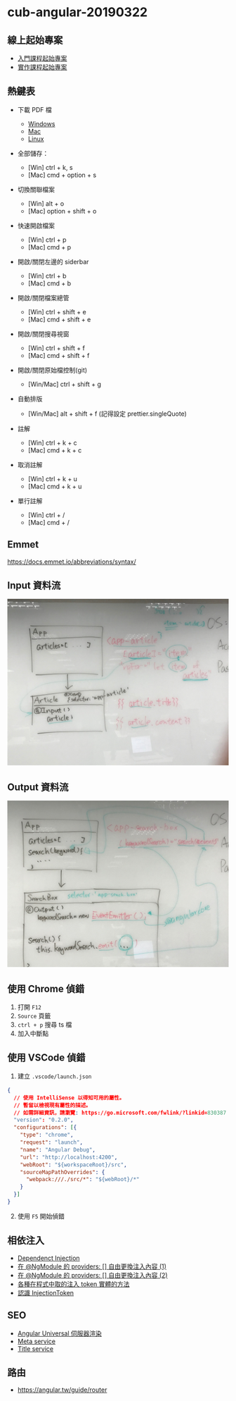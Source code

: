 # cub-angular-20190322

## 線上起始專案

- [入門課程起始專案](https://stackblitz.com/edit/cub-angular-20190322)
- [實作課程起始專案](https://stackblitz.com/edit/cub-angular-20190323)

## 熱鍵表

- 下載 PDF 檔
    - [Windows](https://code.visualstudio.com/shortcuts/keyboard-shortcuts-windows.pdf)
    - [Mac](https://code.visualstudio.com/shortcuts/keyboard-shortcuts-macos.pdf)
    - [Linux](https://code.visualstudio.com/shortcuts/keyboard-shortcuts-linux.pdf)

- 全部儲存：
    - [Win] ctrl + k, s
    - [Mac] cmd + option + s

- 切換關聯檔案
    - [Win] alt + o
    - [Mac] option + shift + o

- 快速開啟檔案
    - [Win] ctrl + p
    - [Mac] cmd + p

- 開啟/關閉左邊的 siderbar
    - [Win] ctrl + b
    - [Mac] cmd + b

- 開啟/關閉檔案總管
    - [Win] ctrl + shift + e
    - [Mac] cmd + shift + e

- 開啟/關閉搜尋視窗
    - [Win] ctrl + shift + f
    - [Mac] cmd + shift + f

- 開啟/關閉原始檔控制(git)
    - [Win/Mac] ctrl + shift + g

- 自動排版
    - [Win/Mac] alt + shift + f (記得設定 prettier.singleQuote)

- 註解
    - [Win] ctrl + k + c
    - [Mac] cmd + k + c

- 取消註解
    - [Win] ctrl + k + u
    - [Mac] cmd + k + u

- 單行註解
    - [Win] ctrl + /
    - [Mac] cmd + /

## Emmet

https://docs.emmet.io/abbreviations/syntax/

## Input 資料流

![Input 資料流](images/input-flow.jpg)

## Output 資料流

![Output 資料流](images/output-flow.jpg)

## 使用 Chrome 偵錯

1. 打開 `F12`
2. `Source` 頁籤
3. `ctrl + p` 搜尋 ts 檔
4. 加入中斷點

## 使用 VSCode 偵錯

1. 建立 `.vscode/launch.json`

```json
{
  // 使用 IntelliSense 以得知可用的屬性。
  // 暫留以檢視現有屬性的描述。
  // 如需詳細資訊，請瀏覽: https://go.microsoft.com/fwlink/?linkid=830387
  "version": "0.2.0",
  "configurations": [{
    "type": "chrome",
    "request": "launch",
    "name": "Angular Debug",
    "url": "http://localhost:4200",
    "webRoot": "${workspaceRoot}/src",
    "sourceMapPathOverrides": {
      "webpack:///./src/*": "${webRoot}/*"
    }
  }]
}
```

2. 使用 `F5` 開始偵錯

## 相依注入

- [Dependenct Injection](https://angular.tw/guide/dependency-injection)
- [在 @NgModule 的 providers: [] 自由更換注入內容 (1)](https://wellwind.idv.tw/blog/2018/11/04/mastering-angular-20-ngmodule-providers/)
- [在 @NgModule 的 providers: [] 自由更換注入內容 (2)](https://wellwind.idv.tw/blog/2018/11/05/mastering-angular-21-ngmodule-providers-2/)
- [各種在程式中取的注入 token 實體的方法](https://wellwind.idv.tw/blog/2018/11/06/mastering-angular-22-get-injection-tokens/)
- [認識 InjectionToken](https://wellwind.idv.tw/blog/2018/11/07/mastering-angular-23-injection-tokens/)

## SEO

- [Angular Universal 伺服器渲染](https://angular.tw/guide/universal)
- [Meta service](https://angular.tw/api/platform-browser/Meta)
- [Title service](https://angular.tw/api/platform-browser/Title)

## 路由

- https://angular.tw/guide/router